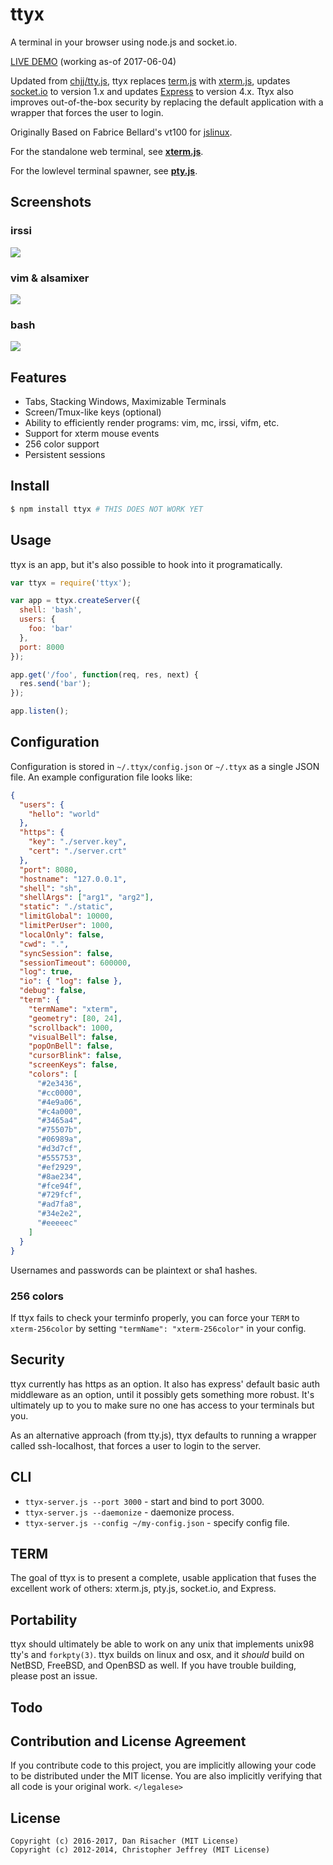 # ttyx

A terminal in your browser using node.js and socket.io. 

[LIVE DEMO](https://risacher.org/zork/) (working as-of 2017-06-04)

Updated from [chjj/tty.js](https://github.com/chjj/tty.js), ttyx replaces [term.js](https://github.com/chjj/term.js) with [xterm.js](https://github.com/sourcelair/xterm.js), updates [socket.io](https://socket.io) to version 1.x and updates [Express](http://expressjs.com/) to version 4.x.  Ttyx also improves out-of-the-box security by replacing the default application with a wrapper that forces the user to login.  

Originally Based on Fabrice Bellard's vt100 for [jslinux](http://bellard.org/jslinux/).

For the standalone web terminal, see
[**xterm.js**](https://github.com/sourcelair/xterm.js).

For the lowlevel terminal spawner, see
[**pty.js**](https://github.com/chjj/pty.js).

## Screenshots

### irssi

![](http://i.imgur.com/wqare.png)

### vim & alsamixer

![](http://i.imgur.com/Zg1Jq.png)

### bash

![](http://i.imgur.com/HimZb.png)

## Features

- Tabs, Stacking Windows, Maximizable Terminals
- Screen/Tmux-like keys (optional)
- Ability to efficiently render programs: vim, mc, irssi, vifm, etc.
- Support for xterm mouse events
- 256 color support
- Persistent sessions

## Install

``` bash
$ npm install ttyx # THIS DOES NOT WORK YET
```

## Usage

ttyx is an app, but it's also possible to hook into it programatically.

``` js
var ttyx = require('ttyx');

var app = ttyx.createServer({
  shell: 'bash',
  users: {
    foo: 'bar'
  },
  port: 8000
});

app.get('/foo', function(req, res, next) {
  res.send('bar');
});

app.listen();
```

## Configuration

Configuration is stored in `~/.ttyx/config.json` or `~/.ttyx` as a single
JSON file. An example configuration file looks like:

``` json
{
  "users": {
    "hello": "world"
  },
  "https": {
    "key": "./server.key",
    "cert": "./server.crt"
  },
  "port": 8080,
  "hostname": "127.0.0.1",
  "shell": "sh",
  "shellArgs": ["arg1", "arg2"],
  "static": "./static",
  "limitGlobal": 10000,
  "limitPerUser": 1000,
  "localOnly": false,
  "cwd": ".",
  "syncSession": false,
  "sessionTimeout": 600000,
  "log": true,
  "io": { "log": false },
  "debug": false,
  "term": {
    "termName": "xterm",
    "geometry": [80, 24],
    "scrollback": 1000,
    "visualBell": false,
    "popOnBell": false,
    "cursorBlink": false,
    "screenKeys": false,
    "colors": [
      "#2e3436",
      "#cc0000",
      "#4e9a06",
      "#c4a000",
      "#3465a4",
      "#75507b",
      "#06989a",
      "#d3d7cf",
      "#555753",
      "#ef2929",
      "#8ae234",
      "#fce94f",
      "#729fcf",
      "#ad7fa8",
      "#34e2e2",
      "#eeeeec"
    ]
  }
}
```

Usernames and passwords can be plaintext or sha1 hashes.

### 256 colors

If ttyx fails to check your terminfo properly, you can force your `TERM`
to `xterm-256color` by setting `"termName": "xterm-256color"` in your config.

## Security

ttyx currently has https as an option. It also has express' default basic
auth middleware as an option, until it possibly gets something more robust.
It's ultimately up to you to make sure no one has access to your terminals
but you.

As an alternative approach (from tty.js), ttyx defaults to running a wrapper 
called ssh-localhost, that forces a user to login to the server. 

## CLI

- `ttyx-server.js --port 3000` - start and bind to port 3000.
- `ttyx-server.js --daemonize` - daemonize process.
- `ttyx-server.js --config ~/my-config.json` - specify config file.

## TERM

The goal of ttyx is to present a complete, usable application that fuses the 
excellent work of others: xterm.js, pty.js, socket.io, and Express.

## Portability

ttyx should ultimately be able to work on any unix that implements unix98
tty's and `forkpty(3)`. ttyx builds on linux and osx, and it *should* build
on NetBSD, FreeBSD, and OpenBSD as well. If you have trouble building, please
post an issue.

## Todo


## Contribution and License Agreement

If you contribute code to this project, you are implicitly allowing your code
to be distributed under the MIT license. You are also implicitly verifying that
all code is your original work. `</legalese>`

## License

    Copyright (c) 2016-2017, Dan Risacher (MIT License)
    Copyright (c) 2012-2014, Christopher Jeffrey (MIT License)

[1]: http://invisible-island.net/xterm/ctlseqs/ctlseqs.html#Mouse%20Tracking
